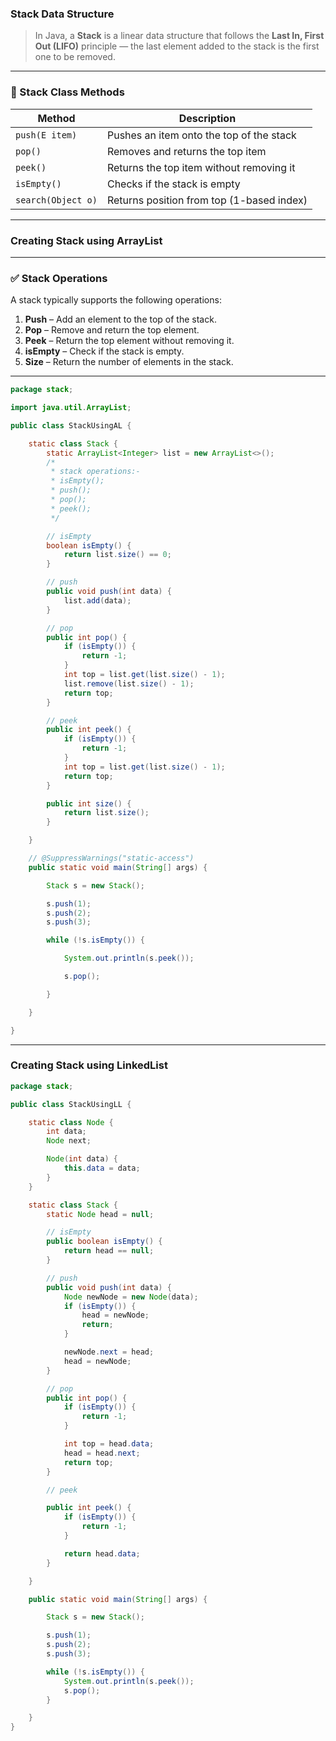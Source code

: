 ### Stack Data Structure

> In Java, a **Stack** is a linear data structure that follows the **Last In, First Out (LIFO)** principle — the last element added to the stack is the first one to be removed.

---

### 🧠 Stack Class Methods

| Method             | Description                               |
| ------------------ | ----------------------------------------- |
| `push(E item)`     | Pushes an item onto the top of the stack  |
| `pop()`            | Removes and returns the top item          |
| `peek()`           | Returns the top item without removing it  |
| `isEmpty()`        | Checks if the stack is empty              |
| `search(Object o)` | Returns position from top (1-based index) |

---

### Creating Stack using ArrayList

---

### ✅ Stack Operations

A stack typically supports the following operations:

1. **Push** – Add an element to the top of the stack.
2. **Pop** – Remove and return the top element.
3. **Peek** – Return the top element without removing it.
4. **isEmpty** – Check if the stack is empty.
5. **Size** – Return the number of elements in the stack.

---

```java
package stack;

import java.util.ArrayList;

public class StackUsingAL {

    static class Stack {
        static ArrayList<Integer> list = new ArrayList<>();
        /*
         * stack operations:-
         * isEmpty();
         * push();
         * pop();
         * peek();
         */

        // isEmpty
        boolean isEmpty() {
            return list.size() == 0;
        }

        // push
        public void push(int data) {
            list.add(data);
        }

        // pop
        public int pop() {
            if (isEmpty()) {
                return -1;
            }
            int top = list.get(list.size() - 1);
            list.remove(list.size() - 1);
            return top;
        }

        // peek
        public int peek() {
            if (isEmpty()) {
                return -1;
            }
            int top = list.get(list.size() - 1);
            return top;
        }

        public int size() {
            return list.size();
        }

    }

    // @SuppressWarnings("static-access")
    public static void main(String[] args) {

        Stack s = new Stack();

        s.push(1);
        s.push(2);
        s.push(3);

        while (!s.isEmpty()) {

            System.out.println(s.peek());

            s.pop();

        }

    }

}
```

---

### Creating Stack using LinkedList

```java
package stack;

public class StackUsingLL {

    static class Node {
        int data;
        Node next;

        Node(int data) {
            this.data = data;
        }
    }

    static class Stack {
        static Node head = null;

        // isEmpty
        public boolean isEmpty() {
            return head == null;
        }

        // push
        public void push(int data) {
            Node newNode = new Node(data);
            if (isEmpty()) {
                head = newNode;
                return;
            }

            newNode.next = head;
            head = newNode;
        }

        // pop
        public int pop() {
            if (isEmpty()) {
                return -1;
            }

            int top = head.data;
            head = head.next;
            return top;
        }

        // peek

        public int peek() {
            if (isEmpty()) {
                return -1;
            }

            return head.data;
        }

    }

    public static void main(String[] args) {

        Stack s = new Stack();

        s.push(1);
        s.push(2);
        s.push(3);

        while (!s.isEmpty()) {
            System.out.println(s.peek());
            s.pop();
        }

    }
}
```

